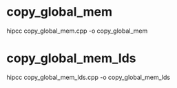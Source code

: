 # copy_global_mem
hipcc copy_global_mem.cpp -o copy_global_mem

# copy_global_mem_lds
hipcc copy_global_mem_lds.cpp  -o copy_global_mem_lds
